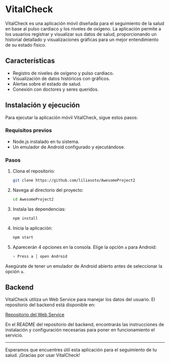 # VitalCheck

VitalCheck es una aplicación móvil diseñada para el seguimiento de la salud en base al pulso cardiaco y los niveles de oxígeno. La aplicación permite a los usuarios registrar y visualizar sus datos de salud, proporcionando un historial detallado y visualizaciones gráficas para un mejor entendimiento de su estado físico.

## Características

- Registro de niveles de oxígeno y pulso cardiaco.
- Visualización de datos históricos con gráficos.
- Alertas sobre el estado de salud.
- Conexión con doctores y seres queridos.

## Instalación y ejecución

Para ejecutar la aplicación móvil VitalCheck, sigue estos pasos:

### Requisitos previos

- Node.js instalado en tu sistema.
- Un emulador de Android configurado y ejecutándose.

### Pasos

1. Clona el repositorio:

    ```bash
    git clone https://github.com/liliasoto/AwesomeProject2
    ```

2. Navega al directorio del proyecto:

    ```bash
    cd AwesomeProject2
    ```

3. Instala las dependencias:

    ```bash
    npm install
    ```

4. Inicia la aplicación:

    ```bash
    npm start
    ```

5. Aparecerán 4 opciones en la consola. Elige la opción `a` para Android:

    ```bash
    › Press a │ open Android
    ```

Asegúrate de tener un emulador de Android abierto antes de seleccionar la opción `a`.

## Backend

VitalCheck utiliza un Web Service para manejar los datos del usuario. El repositorio del backend está disponible en:

[Repositorio del Web Service](https://github.com/liliasoto/node-sql-api)

En el README del repositorio del backend, encontrarás las instrucciones de instalación y configuración necesarias para poner en funcionamiento el servicio.

---

Esperamos que encuentres útil esta aplicación para el seguimiento de tu salud. ¡Gracias por usar VitalCheck!

